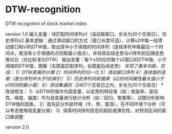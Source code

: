 # DTW-recognition
DTW recogniton of stock market index

version 1.0
输入变量：待匹配时间序列s1（滚动取窗口，步长为20个交易日）、历史序列s2
基本逻辑：通过滑动窗口的方式（窗口长度可选），计算s2中每一段滑动窗口和s1的DTW值，取出其中小于阈值的时间序列（连续序列中取最后一个时间点，若没有小于阈值的点则取最小值点），并将其后续走势与s1序列的后期走势做对比（对比标准为DTW）
输出变量：每个s1对应的每个s2窗口的DTW值、小于阈值的DTW值、图像（左图是匹配序列，右图是后续走势）
	*实现了基本功能，包括：
	1）DTW距离的计算
	2）时间序列的归一化
	3）滑动窗口序列
	4）连续值的选取（差分序列中大于1的索引）
	5）历史序列向前搜索（s2的时间属性最大值小于s1时间的最小值）
	6）测试集遍历（240*7个交易日之内，步长为20个交易日）
    *改进想法：
	1）以DTW的值作为因变量，以走势的特征值（如：收益率、波动性、峰度、偏度）作为自变量进行统计分析（如：回归、聚类等），试图分析影响DTW值的因素。
	2）首先区分外部环境（牛、熊、震荡），在不同环境下分析（可以考虑使用哑变量分类）
	3）探索时间序列信息的超前或滞后性，对预测区间的窗口做调整
	
version 2.0
